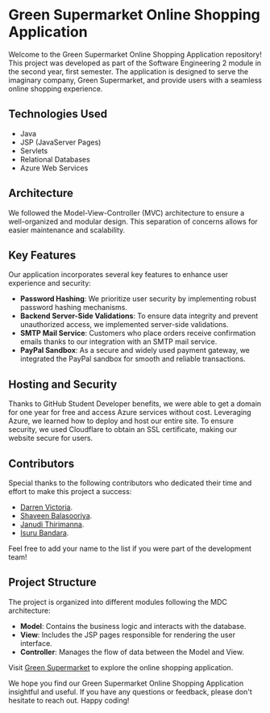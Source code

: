 # Green Supermarket Online Shopping Application

Welcome to the Green Supermarket Online Shopping Application repository! This project was developed as part of the Software Engineering 2 module in the second year, first semester. The application is designed to serve the imaginary company, Green Supermarket, and provide users with a seamless online shopping experience.

## Technologies Used
- Java
- JSP (JavaServer Pages)
- Servlets
- Relational Databases
- Azure Web Services

## Architecture
We followed the Model-View-Controller (MVC) architecture to ensure a well-organized and modular design. This separation of concerns allows for easier maintenance and scalability.

## Key Features
Our application incorporates several key features to enhance user experience and security:

- **Password Hashing**: We prioritize user security by implementing robust password hashing mechanisms.
- **Backend Server-Side Validations**: To ensure data integrity and prevent unauthorized access, we implemented server-side validations.
- **SMTP Mail Service**: Customers who place orders receive confirmation emails thanks to our integration with an SMTP mail service.
- **PayPal Sandbox**: As a secure and widely used payment gateway, we integrated the PayPal sandbox for smooth and reliable transactions.

## Hosting and Security
Thanks to GitHub Student Developer benefits, we were able to get a domain for one year for free and access Azure services without cost. Leveraging Azure, we learned how to deploy and host our entire site. To ensure security, we used Cloudflare to obtain an SSL certificate, making our website secure for users.

## Contributors
Special thanks to the following contributors who dedicated their time and effort to make this project a success:

- [Darren Victoria](DarrenVictoria).
- [Shaveen Balasooriya](@swaggy2004).
- [Janudi Thirimanna](Janudi2005).
- [Isuru Bandara](IsuruUshanBandara).

Feel free to add your name to the list if you were part of the development team!

## Project Structure
The project is organized into different modules following the MDC architecture:

- **Model**: Contains the business logic and interacts with the database.
- **View**: Includes the JSP pages responsible for rendering the user interface.
- **Controller**: Manages the flow of data between the Model and View.

Visit [Green Supermarket](https://greensupermarket.software) to explore the online shopping application.

We hope you find our Green Supermarket Online Shopping Application insightful and useful. If you have any questions or feedback, please don't hesitate to reach out. Happy coding!
